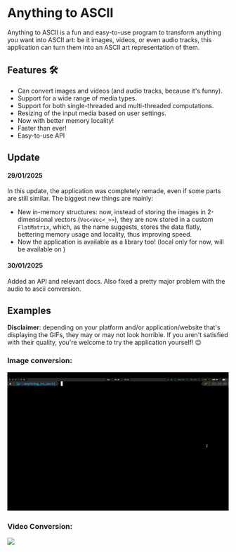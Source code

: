 # Anything to ASCII
Anything to ASCII is a fun and easy-to-use program to transform anything you want into ASCII art: 
be it images, videos, or even audio tracks, this application can turn them  into an ASCII art representation of them.

## Features 🛠️
- Can convert images and videos (and audio tracks, because it's funny). 
- Support for a wide range of media types.
- Support for both single-threaded and multi-threaded computations.
- Resizing of the input media based on user settings.
- Now with better memory locality!
- Faster than ever!
- Easy-to-use API

## Update

#### 29/01/2025
In this update, the application was completely remade, even if some parts are still similar.
The biggest new things are mainly:

- New in-memory structures: now, instead of storing the images in 2-dimensional vectors (`Vec<Vec<_>>`), they are now stored in a custom `FlatMatrix`, which, as the name suggests, stores the data flatly, bettering memory usage and locality, thus improving speed.
- Now the application is available as a library too! (local only for now, will be available on )

#### 30/01/2025
Added an API and relevant docs. Also fixed a pretty major problem with the audio to ascii conversion.

## Examples

**Disclaimer**: depending on your platform and/or application/website that's displaying the GIFs, they may or may not look horrible. If you aren't satisfied with their quality, you're welcome to try the application yourself! 😉

### Image conversion:

![](https://github.com/confused-ace-noises/anything_to_ascii/blob/master/.assets/ascii_image_video.gif?raw=true)

### Video Conversion:

![](https://github.com/confused-ace-noises/anything_to_ascii/blob/master/.assets/ascii_video_video_pizza.gif?raw=true)
